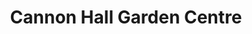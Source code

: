 ---
title: "Cannon Hall Garden Centre"
url: /barnsley/cannon-hall-garden-centre/
shop: Garten-Center
---